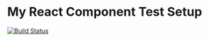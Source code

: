 # My React Component Test Setup

[![Build Status](https://travis-ci.org/DavOnGit/testing-react.svg?branch=master)](https://travis-ci.org/DavOnGit/testing-react)